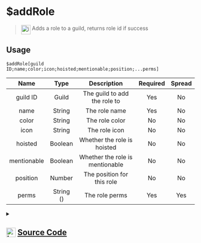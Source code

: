 # $addRole
> <img align="top" src="https://upload.wikimedia.org/wikipedia/commons/thumb/e/e4/Infobox_info_icon.svg/160px-Infobox_info_icon.svg.png?20150409153300" alt="image" width="25" height="auto"> Adds a role to a guild, returns role id if success
## Usage
```
$addRole[guild ID;name;color;icon;hoisted;mentionable;position;...perms]
```
| Name | Type | Description | Required | Spread
| :---: | :---: | :---: | :---: | :---: |
guild ID | Guild | The guild to add the role to | Yes | No
name | String | The role name | Yes | No
color | String | The role color | No | No
icon | String | The role icon | No | No
hoisted | Boolean | Whether the role is hoisted | No | No
mentionable | Boolean | Whether the role is mentionable | No | No
position | Number | The position for this role | No | No
perms | String () | The role perms | Yes | Yes
<details>
<summary>
    
## <img align="top" src="https://cdn4.iconfinder.com/data/icons/iconsimple-logotypes/512/github-512.png" alt="image" width="25" height="auto">  [Source Code](https://github.com/tryforge/ForgeScript-V2/blob/main/src/native/addRole.ts)
    
</summary>
    
```ts
import { ColorResolvable, PermissionFlagsBits, PermissionsString } from "discord.js"
import noop from "../functions/noop"
import { ArgType, NativeFunction, Return } from "../structures"

export default new NativeFunction({
    name: "$addRole",
    version: "1.0.0",
    description: "Adds a role to a guild, returns role id if success",
    unwrap: true,
    brackets: true,
    args: [
        {
            name: "guild ID",
            description: "The guild to add the role to",
            rest: false,
            type: ArgType.Guild,
            required: true,
        },
        {
            name: "name",
            description: "The role name",
            rest: false,
            required: true,
            type: ArgType.String,
        },
        {
            name: "color",
            description: "The role color",
            rest: false,
            type: ArgType.String,
        },
        {
            name: "icon",
            description: "The role icon",
            rest: false,
            type: ArgType.String,
        },
        {
            name: "hoisted",
            description: "Whether the role is hoisted",
            type: ArgType.Boolean,
            rest: false,
        },
        {
            name: "mentionable",
            description: "Whether the role is mentionable",
            type: ArgType.Boolean,
            rest: false,
        },
        {
            name: "position",
            description: "The position for this role",
            rest: false,
            type: ArgType.Number,
        },
        {
            name: "perms",
            description: "The role perms",
            rest: true,
            enum: PermissionFlagsBits,
            required: true,
            type: ArgType.String,
        },
    ],
    async execute(_, [guild, name, color, icon, hoist, mentionable, pos, perms]) {
        const created = await guild.roles
            .create({
                color: (color as ColorResolvable) || undefined,
                icon: icon || undefined,
                hoist: hoist || false,
                mentionable: mentionable || false,
                name,
                permissions: (perms as PermissionsString[]) || [],
                position: pos || undefined,
            })
            .catch(noop)
        return this.success(created ? created.id : undefined)
    },
})

```
    
</details>